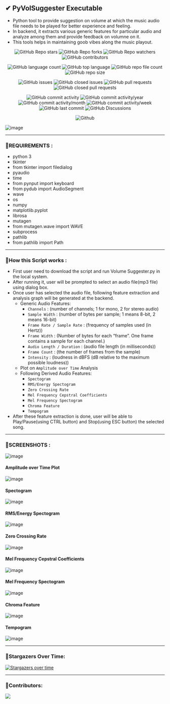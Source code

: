 ## ✔ PyVolSuggester Executable
- Python tool to provide suggestion on volume at which the music audio file needs to be played for better experience and feeling.
- In backend, it extracts various generic features for particular audio and analyze among them and provide feedback on volumne on it.  
- This tools helps in maintaining goob vibes along the music playout.

<p align = "center">
	<img src = "https://img.shields.io/github/stars/akash-rajak/PyVolSuggester-Executable?style=social", alt = "GitHub Repo stars">
	<img src = "https://img.shields.io/github/forks/akash-rajak/PyVolSuggester-Executable?style=social", alt = "GitHub Repo forks">
	<img src = "https://img.shields.io/github/watchers/akash-rajak/PyVolSuggester-Executable?style=social", alt = "GitHub Repo watchers">
	<img src = "https://img.shields.io/github/contributors/akash-rajak/PyVolSuggester-Executable?style=social", alt = "GitHub contributors">
</p>
<p align = "center">
	<img src = "https://img.shields.io/github/languages/count/akash-rajak/PyVolSuggester-Executable?style=social", alt = "GitHub language count">
	<img src = "https://img.shields.io/github/languages/top/akash-rajak/PyVolSuggester-Executable?style=social", alt = "GitHub top language">
	<img src = "https://img.shields.io/github/directory-file-count/akash-rajak/PyVolSuggester-Executable?style=social", alt = "GitHub repo file count">
	<img src = "https://img.shields.io/github/repo-size/akash-rajak/PyVolSuggester-Executable?style=social", alt = "GitHub repo size">
</p>
<p align = "center">
	<img src = "https://img.shields.io/github/issues/akash-rajak/PyVolSuggester-Executable", alt = "GitHub issues">
	<img src = "https://img.shields.io/github/issues-closed/akash-rajak/PyVolSuggester-Executable", alt = "GitHub closed issues">
	<img src = "https://img.shields.io/github/issues-pr/akash-rajak/PyVolSuggester-Executable", alt = "GitHub pull requests">
	<img src = "https://img.shields.io/github/issues-pr-closed/akash-rajak/PyVolSuggester-Executable", alt = "GitHub closed pull requests">
</p>
<p align = "center">
	<img src = "https://img.shields.io/github/commit-activity/t/akash-rajak/PyVolSuggester-Executable", alt = "GitHub commit activity">
	<img src = "https://img.shields.io/github/commit-activity/y/akash-rajak/PyVolSuggester-Executable", alt = "GitHub commit activity/year">
	<img src = "https://img.shields.io/github/commit-activity/m/akash-rajak/PyVolSuggester-Executable", alt = "GitHub commit activity/month">
	<img src = "https://img.shields.io/github/commit-activity/w/akash-rajak/PyVolSuggester-Executable", alt = "GitHub commit activity/week">
	<img src = "https://img.shields.io/github/last-commit/akash-rajak/PyVolSuggester-Executable", alt = "GitHub last commit">
	<img src = "https://img.shields.io/github/discussions/akash-rajak/PyVolSuggester-Executable", alt = "GitHub Discussions">
</p>
<p align = "center">
	<img src = "https://img.shields.io/github/license/akash-rajak/PyVolSuggester-Executable", alt = "Github">
</p>

![image](https://github.com/akash-rajak/Volume-Suggester/assets/57003737/1d332d56-b26a-4ba6-8b72-46efca4f1deb)

****

### 📌REQUIREMENTS :
- python 3
- tkinter
- from tkinter import filedialog
- pyaudio
- time
- from pynput import keyboard
- from pydub import AudioSegment
- wave
- os
- numpy
- matplotlib.pyplot
- librosa
- mutagen
- from mutagen.wave import WAVE
- subprocess
- pathlib
- from pathlib import Path

****

### 📌How this Script works :
- First user need to download the script and run Volume Suggester.py in the local system.
- After running it, user will be prompted to select an audio file(mp3 file) using dialog box.
- Once user has selected the audio file, following feature extraction and analysis graph will be generated at the backend.
	- Generic Audio Features:
		- `Channels` : (number of channels; 1 for mono, 2 for stereo audio)
		- `Sample Width` : (number of bytes per sample; 1 means 8-bit, 2 means 16-bit)
		- `Frame Rate / Sample Rate` : (frequency of samples used (in Hertz))
		- `Frame Width` : (Number of bytes for each “frame”. One frame contains a sample for each channel.)
		- `Audio Length / Duration` : (audio file length (in milliseconds))
		- `Frame Count` : (the number of frames from the sample)
		- `Intensity` : (loudness in dBFS (dB relative to the maximum possible loudness))
	- Plot on `Amplitude over Time` Analysis
	- Following Derived Audio Features:
		- `Spectogram`
		- `RMS/Energy Spectogram`
		- `Zero Crossing Rate`
		- `Mel Frequency Cepstral Coefficients`
		- `Mel Frequency Spectogram`
		- `Chroma Feature`
		- `Tempogram`
- After these feature extraction is done, user will be able to Play/Pause(using CTRL button) and Stop(using ESC button) the selected song.

****

### 📌SCREENSHOTS :
![image](https://github.com/akash-rajak/Volume-Suggester/assets/57003737/1c53e1fa-faec-4082-9951-078a4d6f46e3)
#### Amplitude over Time Plot
![image](https://github.com/akash-rajak/Volume-Suggester/assets/57003737/986d75e4-b448-47b0-8b48-89ad09b82bb7)
#### Spectogram
![image](https://github.com/akash-rajak/Volume-Suggester/assets/57003737/d3c6bdc3-03a6-4bf4-9363-9264e1bdd8c6)
#### RMS/Energy Spectogram
![image](https://github.com/akash-rajak/Volume-Suggester/assets/57003737/90cc3291-46c0-43f2-a0c3-b065e81c3f32)
#### Zero Crossing Rate
![image](https://github.com/akash-rajak/Volume-Suggester/assets/57003737/2b9f18bc-859f-41ce-910d-095f5cc37718)
#### Mel Frequency Cepstral Coefficients
![image](https://github.com/akash-rajak/Volume-Suggester/assets/57003737/47809936-9d71-4241-97cf-c000f365960f)
#### Mel Frequency Spectogram
![image](https://github.com/akash-rajak/Volume-Suggester/assets/57003737/fe9e501e-bb6d-4ba5-a322-ce80d8b89ab9)
#### Chroma Feature
![image](https://github.com/akash-rajak/Volume-Suggester/assets/57003737/fdf21d27-42f6-4320-85c8-a38366a77193)
#### Tempogram
![image](https://github.com/akash-rajak/Volume-Suggester/assets/57003737/4fe7b54b-35f5-46c3-be01-22fb92bf1989)

****

### 🌟Stargazers Over Time:
[![Stargazers over time](https://starchart.cc/akash-rajak/PyVolSuggester-Executable.svg)](https://starchart.cc/akash-rajak/PyVolSuggester-Executable)

****

### 📌Contributors:
<a href="https://github.com/akash-rajak/PyVolSuggester-Executable/graphs/contributors">
  <img src="https://contrib.rocks/image?repo=akash-rajak/PyVolSuggester-Executable" />
</a>
